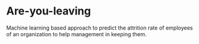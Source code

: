 # Are-you-leaving
Machine learning based approach to predict the attrition rate of employees of an organization to help management in keeping them.
